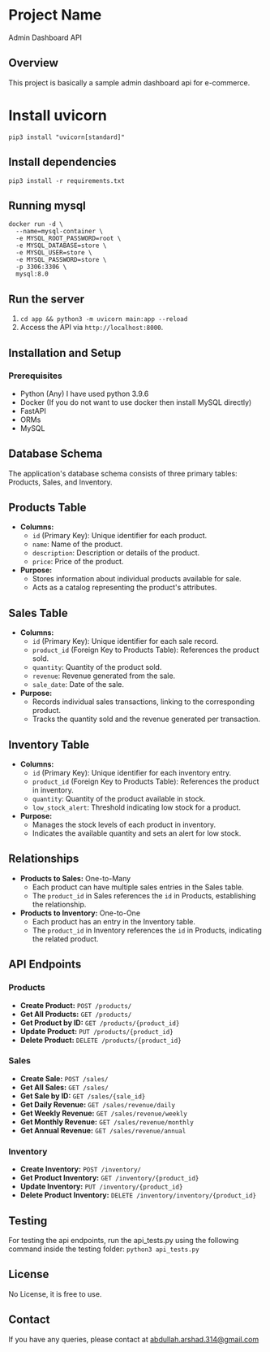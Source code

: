 # Project Name
Admin Dashboard API

## Overview
This project is basically a sample admin dashboard api for e-commerce.

# Install uvicorn
`pip3 install "uvicorn[standard]"`

## Install dependencies
`pip3 install -r requirements.txt`

## Running mysql
```
docker run -d \
  --name=mysql-container \
  -e MYSQL_ROOT_PASSWORD=root \
  -e MYSQL_DATABASE=store \
  -e MYSQL_USER=store \
  -e MYSQL_PASSWORD=store \
  -p 3306:3306 \
  mysql:8.0
```

## Run the server
1. `cd app && python3 -m uvicorn main:app --reload`
2. Access the API via `http://localhost:8000`.

## Installation and Setup

### Prerequisites
- Python (Any) I have used python 3.9.6
- Docker (If you do not want to use docker then install MySQL directly)
- FastAPI
- ORMs
- MySQL

## Database Schema
The application's database schema consists of three primary tables: Products, Sales, and Inventory.

## Products Table
* **Columns:**
    * `id` (Primary Key): Unique identifier for each product.
    * `name`: Name of the product.
    * `description`: Description or details of the product.
    * `price`: Price of the product.
* **Purpose:**
    * Stores information about individual products available for sale.
    * Acts as a catalog representing the product's attributes.

## Sales Table
* **Columns:**
    * `id` (Primary Key): Unique identifier for each sale record.
    * `product_id` (Foreign Key to Products Table): References the product sold.
    * `quantity`: Quantity of the product sold.
    * `revenue`: Revenue generated from the sale.
    * `sale_date`: Date of the sale.
* **Purpose:**
    * Records individual sales transactions, linking to the corresponding product.
    * Tracks the quantity sold and the revenue generated per transaction.

## Inventory Table
* **Columns:**
    * `id` (Primary Key): Unique identifier for each inventory entry.
    * `product_id` (Foreign Key to Products Table): References the product in inventory.
    * `quantity`: Quantity of the product available in stock.
    * `low_stock_alert`: Threshold indicating low stock for a product.
* **Purpose:**
    * Manages the stock levels of each product in inventory.
    * Indicates the available quantity and sets an alert for low stock.

## Relationships
* **Products to Sales:** One-to-Many
    * Each product can have multiple sales entries in the Sales table.
    * The `product_id` in Sales references the `id` in Products, establishing the relationship.
* **Products to Inventory:** One-to-One
    * Each product has an entry in the Inventory table.
    * The `product_id` in Inventory references the `id` in Products, indicating the related product.

## API Endpoints

### Products
- **Create Product:** `POST /products/`
- **Get All Products:** `GET /products/`
- **Get Product by ID:** `GET /products/{product_id}`
- **Update Product:** `PUT /products/{product_id}`
- **Delete Product:** `DELETE /products/{product_id}`

### Sales
- **Create Sale:** `POST /sales/`
- **Get All Sales:** `GET /sales/`
- **Get Sale by ID:** `GET /sales/{sale_id}`
- **Get Daily Revenue:** `GET /sales/revenue/daily`
- **Get Weekly Revenue:** `GET /sales/revenue/weekly`
- **Get Monthly Revenue:** `GET /sales/revenue/monthly`
- **Get Annual Revenue:** `GET /sales/revenue/annual`

### Inventory
- **Create Inventory:** `POST /inventory/`
- **Get Product Inventory:** `GET /inventory/{product_id}`
- **Update Inventory:** `PUT /inventory/{product_id}`
- **Delete Product Inventory:** `DELETE /inventory/inventory/{product_id}`

## Testing
For testing the api endpoints, run the api_tests.py using the following command inside the testing folder:
`python3 api_tests.py`

## License
No License, it is free to use.

## Contact
If you have any queries, please contact at abdullah.arshad.314@gmail.com
